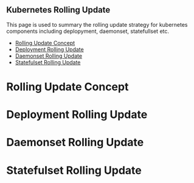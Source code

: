 Kubernetes Rolling Update
---

This page is used to summary the rolling update strategy for kubernetes components including deplopyment, daemonset, statefullset etc.

- [Rolling Update Concept](#rolling-update-concept)
- [Deployment Rolling Update](#deployment-rolling-update)
- [Daemonset Rolling Update](#daemonset-rolling-update)
- [Statefulset Rolling Update](#statefulset-rolling-update)

# Rolling Update Concept
# Deployment Rolling Update
# Daemonset Rolling Update
# Statefulset Rolling Update

